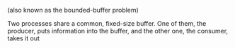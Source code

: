 (also known as the bounded-buffer problem)

Two processes share a common, fixed-size buffer. One of them, the producer, puts information into the buffer, and the other one, the consumer, takes it out
